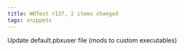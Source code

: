 ```yaml
---
title: WOTest r137, 2 items changed
tags: snippets
---
```


Update default.pbxuser file (mods to custom executables)
